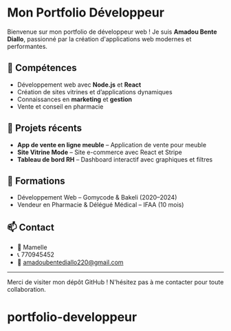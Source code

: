 # Mon Portfolio Développeur

Bienvenue sur mon portfolio de développeur web ! Je suis **Amadou Bente Diallo**, passionné par la création d'applications web modernes et performantes.

## 🔧 Compétences

- Développement web avec **Node.js** et **React**
- Création de sites vitrines et d’applications dynamiques
- Connaissances en **marketing** et **gestion**
- Vente et conseil en pharmacie

## 📁 Projets récents

- **App de vente en ligne meuble** – Application de vente  pour meuble
- **Site Vitrine Mode** – Site e-commerce avec React et Stripe
- **Tableau de bord RH** – Dashboard interactif avec graphiques et filtres

## 🧠 Formations

- Développement Web – Gomycode & Bakeli (2020–2024)
- Vendeur en Pharmacie & Délégué Médical – IFAA (10 mois)

## 📫 Contact

- 📍 Mamelle
- 📞 770945452
- 📧 amadoubentediallo220@gmail.com

---

Merci de visiter mon dépôt GitHub ! N'hésitez pas à me contacter pour toute collaboration.
# portfolio-developpeur
